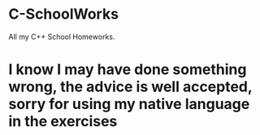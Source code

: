 # C-SchoolWorks
All my C++ School Homeworks.
# I know I may have done something wrong, the advice is well accepted, sorry for using my native language in the exercises

